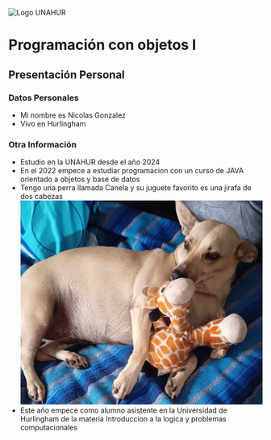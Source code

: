 ![Logo UNAHUR](./UNAHUR.png)

# Programación con objetos I
## Presentación Personal

### Datos Personales
- Mi nombre es Nicolas Gonzalez
- Vivo en Hurlingham 


### Otra Información
- Estudio en la UNAHUR desde el año 2024
- En el 2022 empece a estudiar programacion con un curso de JAVA orientado a objetos y base de datos
- Tengo una perra llamada Canela y su juguete favorito es una jirafa de dos cabezas
![Canela](./canela.png)
- Este año empece como alumno asistente en la Universidad de Hurlingham de la materia Introduccion a la logica y problemas computacionales